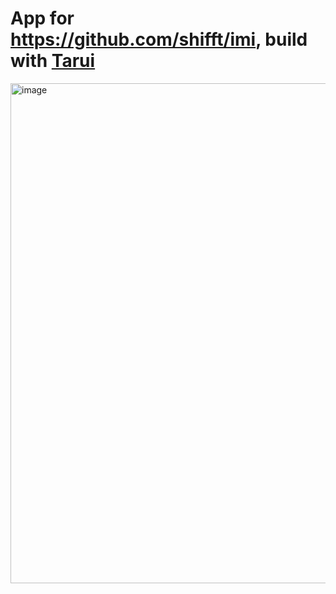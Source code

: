 # App for https://github.com/shifft/imi, build with [Tarui](https://tauri.app/)

<img width="800" alt="image" src="https://user-images.githubusercontent.com/1747852/203314021-9f2a3729-0540-4e86-9668-28c80dbf0e66.png">
